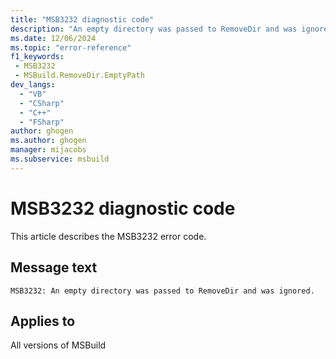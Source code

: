 ```yaml
---
title: "MSB3232 diagnostic code"
description: "An empty directory was passed to RemoveDir and was ignored."
ms.date: 12/06/2024
ms.topic: "error-reference"
f1_keywords:
 - MSB3232
 - MSBuild.RemoveDir.EmptyPath
dev_langs:
  - "VB"
  - "CSharp"
  - "C++"
  - "FSharp"
author: ghogen
ms.author: ghogen
manager: mijacobs
ms.subservice: msbuild
---
```


# MSB3232 diagnostic code

<!-- :::ErrorDefinitionDescription::: -->
<!-- :::editable-content name="introDescription"::: -->
This article describes the MSB3232 error code.
<!-- :::editable-content-end::: -->

## Message text

```output
MSB3232: An empty directory was passed to RemoveDir and was ignored.
```

<!-- :::editable-content name="postOutputDescription"::: -->
<!--
{StrBegin="MSB3232: "}
-->
<!-- :::editable-content-end::: -->
<!-- :::ErrorDefinitionDescription-end::: -->

## Applies to

All versions of MSBuild
